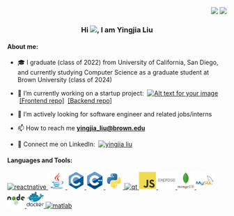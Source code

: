 <div align="right">
  <img margin="auto" width="15%" height="auto%"
       src="https://github.com/YingjiaLiu99/YingjiaLiu99/assets/113162439/a82467fe-e4c8-40be-b3d9-2aee9917c0c2"/>
  <img margin="auto" width="15%" height="auto%"
       src="https://github.com/YingjiaLiu99/YingjiaLiu99/assets/113162439/aee4a8c5-e226-402d-b05f-37e436d57cc2"/>
</div>

<h3 align="center">Hi <img src="https://raw.githubusercontent.com/MartinHeinz/MartinHeinz/master/wave.gif" width="20">, I am Yingjia Liu</h3>

<h4 align="left">About me:</h4>

- 🎓  I graduate (class of 2022) from University of California, San Diego, and currently studying Computer Science as a graduate student at Brown University (class of 2024)

- 🔭 I’m currently working on a startup project:&nbsp; <a href="https://healinpocketusa.wixsite.com/heal-in-pocket"> <img src="https://github.com/YingjiaLiu99/YingjiaLiu99/assets/113162439/5e90751b-48b3-44c1-895c-86be4afaa840" alt="Alt text for your image" width="150" height="auto"/></a> &nbsp;[[Frontend repo]](https://github.com/YingjiaLiu99/Heal-in-Pocket.git)&nbsp;&nbsp;[[Backend repo]](https://github.com/YingjiaLiu99/Heal-in-Pocket_backend.git)

- 🎯 I’m actively looking for software engineer and related jobs/interns

- 📫 How to reach me **yingjia_liu@brown.edu**

- 🔗 Connect me on LinkedIn:&nbsp;&nbsp;<a href="https://linkedin.com/in/yingjia-liu-1767951ba" target="blank"><img src="https://raw.githubusercontent.com/rahuldkjain/github-profile-readme-generator/master/src/images/icons/Social/linked-in-alt.svg" alt="yingjia liu" height="17" width="17" style="margin-top:-5px;"/></a>

<h4 align="left">Languages and Tools:</h4>
<p align="left"> <a href="https://reactnative.dev/" target="_blank" rel="noreferrer"> <img src="https://reactnative.dev/img/header_logo.svg" alt="reactnative" width="40" height="40"/> </a> <a href="https://www.java.com" target="_blank" rel="noreferrer"> <img src="https://raw.githubusercontent.com/devicons/devicon/master/icons/java/java-original.svg" alt="java" width="40" height="40"/> </a> <a href="https://www.cprogramming.com/" target="_blank" rel="noreferrer"> <img src="https://raw.githubusercontent.com/devicons/devicon/master/icons/c/c-original.svg" alt="c" width="40" height="40"/> </a> <a href="https://www.w3schools.com/cpp/" target="_blank" rel="noreferrer"> <img src="https://raw.githubusercontent.com/devicons/devicon/master/icons/cplusplus/cplusplus-original.svg" alt="cplusplus" width="40" height="40"/> </a> <a href="https://www.python.org" target="_blank" rel="noreferrer"> <img src="https://raw.githubusercontent.com/devicons/devicon/master/icons/python/python-original.svg" alt="python" width="40" height="40"/> </a> <a href="https://www.qt.io/" target="_blank" rel="noreferrer"> <img src="https://upload.wikimedia.org/wikipedia/commons/0/0b/Qt_logo_2016.svg" alt="qt" width="40" height="40"/> </a> <a href="https://developer.mozilla.org/en-US/docs/Web/JavaScript" target="_blank" rel="noreferrer"> <img src="https://raw.githubusercontent.com/devicons/devicon/master/icons/javascript/javascript-original.svg" alt="javascript" width="40" height="40"/> </a> <a href="https://expressjs.com" target="_blank" rel="noreferrer"> <img src="https://raw.githubusercontent.com/devicons/devicon/master/icons/express/express-original-wordmark.svg" alt="express" width="40" height="40"/> </a> <a href="https://www.mongodb.com/" target="_blank" rel="noreferrer"> <img src="https://raw.githubusercontent.com/devicons/devicon/master/icons/mongodb/mongodb-original-wordmark.svg" alt="mongodb" width="40" height="40"/> </a> <a href="https://www.mysql.com/" target="_blank" rel="noreferrer"> <img src="https://raw.githubusercontent.com/devicons/devicon/master/icons/mysql/mysql-original-wordmark.svg" alt="mysql" width="40" height="40"/> </a> <a href="https://nodejs.org" target="_blank" rel="noreferrer"> <img src="https://raw.githubusercontent.com/devicons/devicon/master/icons/nodejs/nodejs-original-wordmark.svg" alt="nodejs" width="40" height="40"/> </a> <a href="https://www.docker.com/" target="_blank" rel="noreferrer"> <img src="https://raw.githubusercontent.com/devicons/devicon/master/icons/docker/docker-original-wordmark.svg" alt="docker" width="40" height="40"/> </a> <a href="https://www.mathworks.com/" target="_blank" rel="noreferrer"> <img src="https://upload.wikimedia.org/wikipedia/commons/2/21/Matlab_Logo.png" alt="matlab" width="40" height="40"/> </a> </p>

